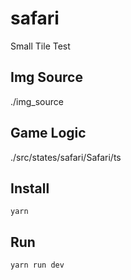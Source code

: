 # safari
Small Tile Test

## Img Source
./img_source

## Game Logic
./src/states/safari/Safari/ts

## Install
`yarn`

## Run
`yarn run dev`